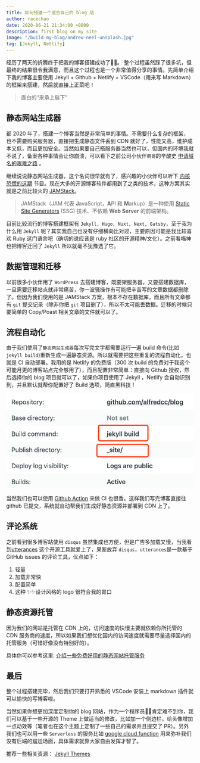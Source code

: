 ```yaml
---
title: 如何搭建一个适合自己的 blog 站
author: racechao
date: 2020-06-21 21:34:00 +0800
description: first blog on my site
image: "/build-my-blog/andrew-neel-unsplash.jpg"
tag: [Jekyll, Netlify]
---
```



经历了两天的折腾终于把我的博客搭建成功了👏🧨。
整个过程虽然踩了很多坑，但最终的结果很令我满意，而且这个过程也是一个非常值得分享的事情。先简单介绍下我的博客主要使用 Jekyll + Github + Netlify + VSCode（用来写 Markdown）的框架来搭建，然后就直接上正菜吧！

> 直白的“来承上启下”

## 静态网站生成器

都 2020 年了，搭建一个博客当然是非常简单的事情。不需要什么复杂的框架，也不需要购买服务器，直接把生成静态文件丢到 CDN 就好了，性能又高，维护成本又低，而且更加安全。当然如果要自己搭服务器当然也可以，但国内的环境我就不说了，备案各种事情会让你崩溃，可以看下之前公司小伙伴`萌哥`的辛酸史 [申请域名的艰难之路](https://mengtnt.com/2020/02/11/submit-domain.html) 。

继续说说静态网站生成器，这个名词很早就有了，感兴趣的小伙伴可以听下 [内核恐慌的这期](https://pan.icu/3) 节目。现在大多的开源博客软件都用到了之类的技术，这种方案其实就是之前比较火的 [JAMStack](https://jamstack.org/)。

> JAMStack（JAM 代表 **J**avaScript，**A**PI 和 **M**arkup）是一种使用 [Static Site Generators](https://link.zhihu.com/?target=https%3A//www.staticgen.com/) (SSG) 技术、不依赖 **Web Server** 的前端架构。 

目前比较流行的博客搭建框架有 `Jekyll, Hugo, Nuxt, Next, Gatsby`，至于我为什么用 `Jekyll` 呢？其实我自己也没有仔细横向比对过，主要原因可能是我比较喜欢 Ruby 这门语言吧（确切的说应该是 ruby 社区的开源精神/文化）。之前看喵神也把博客迁回了 `Jekyll` 所以就毫不犹豫选了它。

## 数据管理和迁移

以前很多小伙伴用了 `WordPress` 去搭建博客，既要架服务器，又要搭建数据库，一旦需要迁移站点就非常痛苦，你一波骚操作有可能把辛苦写的文章数据都删除了。但因为我们使用的是 JAMStack 方案，根本不存在数据库，而且所有文章都有 `git` 提交记录（除非你把 `git` 项目删了），所以不太可能丢数据。迁移的时候只要简单的 Copy/Poast 相关文章的文件就可以了。

## 流程自动化

由于我们使用了`静态网站生成器`每次写完文字都需要运行一遍 build 命令(比如`jekyll build`)重新生成一遍静态资源。所以就需要把这些重复的流程自动化，也就是 CI 自动部署。我用的是 Netlify 的免费版（300 次 build 的免费对于我这个可能月更的博客站点完全够用了），而且配置非常简单：直接向 Github 授权，然后选择你的 blog 项目就可以了，如果你项目使用了 Jekyll ，Netlify 会自动识别到，并且默认就帮你配置好了 Build 选项，简直黑科技！

![netlify-build](netlify-build.png)

当然我们也可以使用 [Github Action](https://jekyllrb.com/docs/continuous-integration/github-actions/) 来做 CI 也很香。这样我们写完博客直接往 github 已提交，系统就自动帮我们生成好静态资源并部署到 CDN 上了。

## 评论系统
之前看到很多博客站使用 `disqus` 虽然集成也方便，但是广告多加载又慢，当我看到[utterances](https://utteranc.es/) 这个开源工具就爱上了，果断放弃 `disqus`，`utterances`是一款基于 GitHub issues 的评论工具，优点如下：
1. 轻量
2. 加载非常快
3. 配置简单
4. 这种 ✨✨设计风格的 logo 很符合我的胃口

## 静态资源托管
因为我们的网站是托管在 CDN 上的，访问速度的快慢主要就依赖你所托管的 CDN 服务商的速度，所以如果我们想优化国内的访问速度就需要尽量选择国内的托管服务（可惜好像没有特别好的）。

具体你可以参考这里:
<a href="https://github.com/lmk123/blog/issues/55" target="_blank" rel="">介绍一些免费好用的静态网站托管服务</a>

## 最后
整个过程搭建完毕，然后我们只要打开熟悉的 VSCode 安装上 markdown 插件就可以愉快的写博客啦。

当然如果你想更加深度定制你的 blog 网站，作为一个程序员👨‍💻‍肯定难不到你，我们可以基于一些开源的 Theme 上做适当的修改，比如加一个侧边栏，给头像增加一点动效等（笔者也在这个主题上定制了一些自己的需求并且提交了 PR）。另外我们也可以用一些 `Serverless` 的服务比如 [google cloud function](https://cloud.google.com/functions) 用来弥补我们没有后端的尴尬场面，具体需求就靠大家自由发挥才智了。

推荐一些相关资源：
[Jekyll Themes](https://jamstackthemes.dev/ssg/jekyll/)


